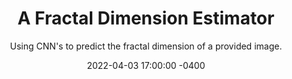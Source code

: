 ---
layout: post
title: "A Fractal Dimension Estimator"
subtitle: "Using CNN's to predict the fractal dimension of a provided image."
date: 2022-04-03 17:00:00 -0400
background: '/img/posts/dim_versus_ent.png'
---